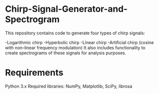 # Chirp-Signal-Generator-and-Spectrogram
This repository contains code to generate four types of chirp signals:

-Logarithmic chirp
-Hyperbolic chirp
-Linear chirp
-Artificial chirp (cosine with non-linear frequency modulation)
It also includes functionality to create spectrograms of these signals for analysis purposes.

# Requirements
Python 3.x
Required libraries: NumPy, Matplotlib, SciPy, librosa
